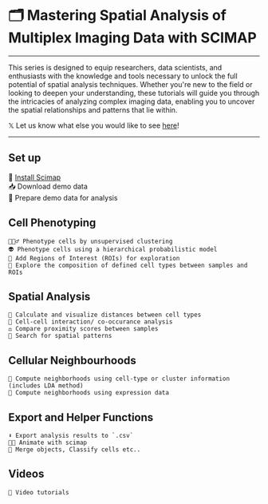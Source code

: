 # 🗂️ Mastering Spatial Analysis of Multiplex Imaging Data with SCIMAP

<hr>

This series is designed to equip researchers, data scientists, and enthusiasts with the knowledge and tools necessary to unlock the full potential of spatial analysis techniques. Whether you're new to the field or looking to deepen your understanding, these tutorials will guide you through the intricacies of analyzing complex imaging data, enabling you to uncover the spatial relationships and patterns that lie within.

𝕏 Let us know what else you would like to see [here](https://twitter.com/nirmallab)!

<hr>

## Set up

🤖 [Install Scimap](../md/install_scimap.md)  
📥 Download demo data  
📁 Prepare demo data for analysis  

## Cell Phenotyping

    🤹🏼‍♂️ Phenotype cells by unsupervised clustering
    👽 Phenotype cells using a hierarchical probabilistic model
    🙌 Add Regions of Interest (ROIs) for exploration
    🤩 Explore the composition of defined cell types between samples and ROIs

## Spatial Analysis

    📍 Calculate and visualize distances between cell types
    🤏 Cell-cell interaction/ co-occurance analysis
    ⚖️ Compare proximity scores between samples
    🔭 Search for spatial patterns

## Cellular Neighbourhoods

    🌳 Compute neighborhoods using cell-type or cluster information (includes LDA method)
    🚀 Compute neighborhoods using expression data

## Export and Helper Functions

    ⬇️ Export analysis results to `.csv`
    👩‍🎨 Animate with scimap
    👑 Merge objects, Classify cells etc..

## Videos

    🎥 Video tutorials


```python

```

